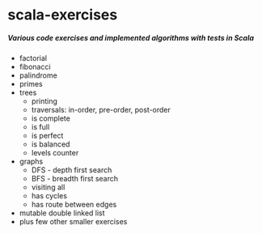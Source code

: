 scala-exercises
===============

##### Various code exercises and implemented algorithms with tests in Scala

* factorial
* fibonacci
* palindrome
* primes
* trees
    * printing
    * traversals: in-order, pre-order, post-order
    * is complete
    * is full
    * is perfect
    * is balanced
    * levels counter
* graphs
    * DFS - depth first search
    * BFS - breadth first search
    * visiting all
    * has cycles
    * has route between edges
* mutable double linked list
* plus few other smaller exercises

